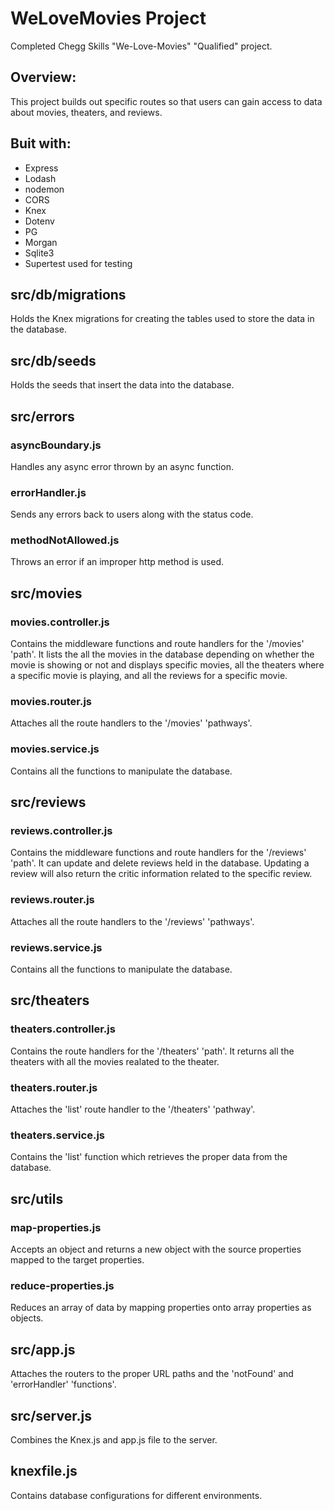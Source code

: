 # WeLoveMovies Project
Completed Chegg Skills "We-Love-Movies" "Qualified" project.

## Overview:
This project builds out specific routes so that users can gain access to data about movies, theaters, and reviews.

## Buit with:
  * Express
  * Lodash
  * nodemon
  * CORS
  * Knex
  * Dotenv
  * PG
  * Morgan
  * Sqlite3
  * Supertest used for testing

## src/db/migrations
Holds the Knex migrations for creating the tables used to store the data in the database.


## src/db/seeds
Holds the seeds that insert the data into the database.


## src/errors

### asyncBoundary.js
Handles any async error thrown by an async function.

### errorHandler.js
Sends any errors back to users along with the status code.

### methodNotAllowed.js
Throws an error if an improper http method is used.


## src/movies

### movies.controller.js
Contains the middleware functions and route handlers for the '/movies' 'path'. It lists the all the movies in the database depending on whether the movie is showing or not and displays specific movies, all the theaters where a specific movie is playing, and all the reviews for a specific movie.

### movies.router.js
Attaches all the route handlers to the '/movies' 'pathways'.

### movies.service.js
Contains all the functions to manipulate the database.


## src/reviews

### reviews.controller.js
Contains the middleware functions and route handlers for the '/reviews' 'path'. It can update and delete reviews held in the database. Updating a review will also return the critic information related to the specific review.

### reviews.router.js
Attaches all the route handlers to the '/reviews' 'pathways'.

### reviews.service.js
Contains all the functions to manipulate the database.


## src/theaters

### theaters.controller.js
Contains the route handlers for the '/theaters' 'path'. It returns all the theaters with all the movies realated to the theater.

### theaters.router.js
Attaches the 'list' route handler to the '/theaters' 'pathway'.

### theaters.service.js
Contains the 'list' function which retrieves the proper data from the database.


## src/utils

### map-properties.js
Accepts an object and returns a new object with the source properties mapped to the target properties.

### reduce-properties.js
Reduces an array of data by mapping properties onto array properties as objects.


## src/app.js
Attaches the routers to the proper URL paths and the 'notFound' and 'errorHandler' 'functions'.

## src/server.js
Combines the Knex.js and app.js file to the server.


## knexfile.js
Contains database configurations for different environments.